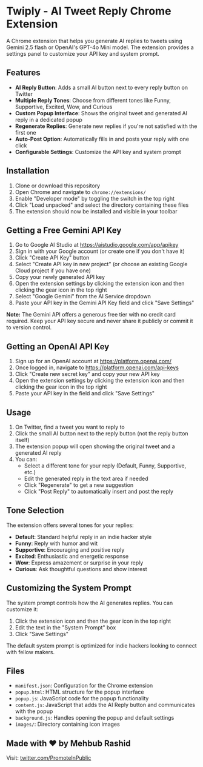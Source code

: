 # Twiply - AI Tweet Reply Chrome Extension

A Chrome extension that helps you generate AI replies to tweets using Gemini 2.5 flash or OpenAI's GPT-4o Mini model. The extension provides a settings panel to customize your API key and system prompt.

## Features

- **AI Reply Button**: Adds a small AI button next to every reply button on Twitter
- **Multiple Reply Tones**: Choose from different tones like Funny, Supportive, Excited, Wow, and Curious
- **Custom Popup Interface**: Shows the original tweet and generated AI reply in a dedicated popup
- **Regenerate Replies**: Generate new replies if you're not satisfied with the first one
- **Auto-Post Option**: Automatically fills in and posts your reply with one click
- **Configurable Settings**: Customize the API key and system prompt

## Installation

1. Clone or download this repository
2. Open Chrome and navigate to `chrome://extensions/`
3. Enable "Developer mode" by toggling the switch in the top right
4. Click "Load unpacked" and select the directory containing these files
5. The extension should now be installed and visible in your toolbar

## Getting a Free Gemini API Key

1. Go to Google AI Studio at https://aistudio.google.com/app/apikey
2. Sign in with your Google account (or create one if you don't have it)
3. Click "Create API Key" button
4. Select "Create API key in new project" (or choose an existing Google Cloud project if you have one)
5. Copy your newly generated API key
6. Open the extension settings by clicking the extension icon and then clicking the gear icon in the top right
7. Select "Google Gemini" from the AI Service dropdown
8. Paste your API key in the Gemini API Key field and click "Save Settings"

**Note:** The Gemini API offers a generous free tier with no credit card required. Keep your API key secure and never share it publicly or commit it to version control.

## Getting an OpenAI API Key

1. Sign up for an OpenAI account at https://platform.openai.com/
2. Once logged in, navigate to https://platform.openai.com/api-keys
3. Click "Create new secret key" and copy your new API key
4. Open the extension settings by clicking the extension icon and then clicking the gear icon in the top right
5. Paste your API key in the field and click "Save Settings"

## Usage

1. On Twitter, find a tweet you want to reply to
2. Click the small AI button next to the reply button (not the reply button itself)
3. The extension popup will open showing the original tweet and a generated AI reply
4. You can:
   - Select a different tone for your reply (Default, Funny, Supportive, etc.)
   - Edit the generated reply in the text area if needed
   - Click "Regenerate" to get a new suggestion
   - Click "Post Reply" to automatically insert and post the reply

## Tone Selection

The extension offers several tones for your replies:

- **Default**: Standard helpful reply in an indie hacker style
- **Funny**: Reply with humor and wit
- **Supportive**: Encouraging and positive reply
- **Excited**: Enthusiastic and energetic response
- **Wow**: Express amazement or surprise in your reply
- **Curious**: Ask thoughtful questions and show interest

## Customizing the System Prompt

The system prompt controls how the AI generates replies. You can customize it:

1. Click the extension icon and then the gear icon in the top right
2. Edit the text in the "System Prompt" box
3. Click "Save Settings"

The default system prompt is optimized for indie hackers looking to connect with fellow makers.

## Files

- `manifest.json`: Configuration for the Chrome extension
- `popup.html`: HTML structure for the popup interface
- `popup.js`: JavaScript code for the popup functionality
- `content.js`: JavaScript that adds the AI Reply button and communicates with the popup
- `background.js`: Handles opening the popup and default settings
- `images/`: Directory containing icon images

## Made with ♥ by Mehbub Rashid

Visit: [twitter.com/PromoteInPublic](https://x.com/PromoteInPublic) 